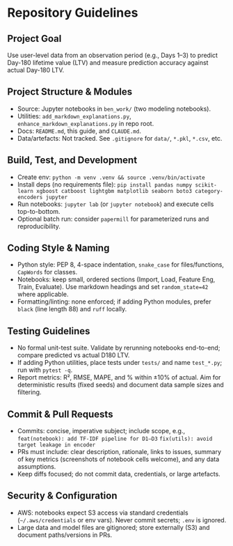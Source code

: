 # Repository Guidelines

## Project Goal
Use user-level data from an observation period (e.g., Days 1–3) to predict Day-180 lifetime value (LTV) and measure prediction accuracy against actual Day-180 LTV.

## Project Structure & Modules
- Source: Jupyter notebooks in `ben_work/` (two modeling notebooks).
- Utilities: `add_markdown_explanations.py`, `enhance_markdown_explanations.py` in repo root.
- Docs: `README.md`, this guide, and `CLAUDE.md`.
- Data/artefacts: Not tracked. See `.gitignore` for `data/`, `*.pkl`, `*.csv`, etc.

## Build, Test, and Development
- Create env: `python -m venv .venv && source .venv/bin/activate`
- Install deps (no requirements file):
  `pip install pandas numpy scikit-learn xgboost catboost lightgbm matplotlib seaborn boto3 category-encoders jupyter`
- Run notebooks: `jupyter lab` (or `jupyter notebook`) and execute cells top-to-bottom.
- Optional batch run: consider `papermill` for parameterized runs and reproducibility.

## Coding Style & Naming
- Python style: PEP 8, 4-space indentation, `snake_case` for files/functions, `CapWords` for classes.
- Notebooks: keep small, ordered sections (Import, Load, Feature Eng, Train, Evaluate). Use markdown headings and set `random_state=42` where applicable.
- Formatting/linting: none enforced; if adding Python modules, prefer `black` (line length 88) and `ruff` locally.

## Testing Guidelines
- No formal unit-test suite. Validate by rerunning notebooks end-to-end; compare predicted vs actual D180 LTV.
- If adding Python utilities, place tests under `tests/` and name `test_*.py`; run with `pytest -q`.
- Report metrics: R², RMSE, MAPE, and % within ±10% of actual. Aim for deterministic results (fixed seeds) and document data sample sizes and filtering.

## Commit & Pull Requests
- Commits: concise, imperative subject; include scope, e.g.,
  `feat(notebook): add TF-IDF pipeline for D1–D3`
  `fix(utils): avoid target leakage in encoder`
- PRs must include: clear description, rationale, links to issues, summary of key metrics (screenshots of notebook cells welcome), and any data assumptions.
- Keep diffs focused; do not commit data, credentials, or large artefacts.

## Security & Configuration
- AWS: notebooks expect S3 access via standard credentials (`~/.aws/credentials` or env vars). Never commit secrets; `.env` is ignored.
- Large data and model files are gitignored; store externally (S3) and document paths/versions in PRs.
